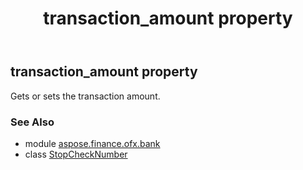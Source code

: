 ﻿---
title: transaction_amount property
second_title: Aspose.Finance for Python via .NET API References
description: 
type: docs
weight: 90
url: /python-net/aspose.finance.ofx.bank/stopchecknumber/transaction_amount/
is_root: false
---

## transaction_amount property


Gets or sets the transaction amount.

### See Also
* module [aspose.finance.ofx.bank](../../)
* class [StopCheckNumber](/finance/python-net/aspose.finance.ofx.bank/stopchecknumber)
